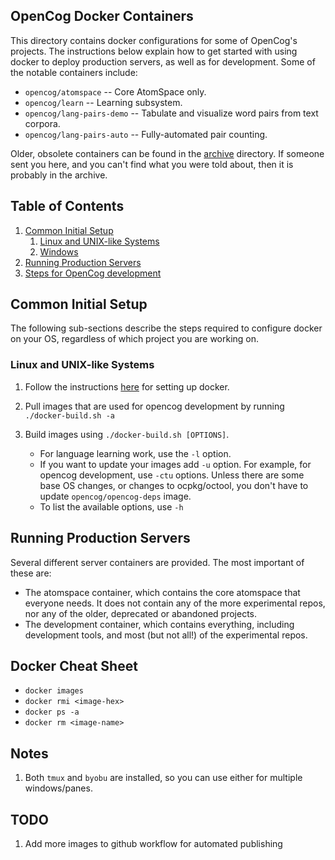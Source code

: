 OpenCog Docker Containers
-------------------------
This directory contains docker configurations for some of OpenCog's
projects.  The instructions below explain how to get started with using
docker to deploy production servers, as well as for development.
Some of the notable containers include:

* `opencog/atomspace`  -- Core AtomSpace only.
* `opencog/learn`      -- Learning subsystem.
* `opencog/lang-pairs-demo` -- Tabulate and visualize word pairs from
                               text corpora.
* `opencog/lang-pairs-auto` -- Fully-automated pair counting.

Older, obsolete containers can be found in the [archive](../archive)
directory. If someone sent you here, and you can't find what you were
told about, then it is probably in the archive.

## Table of Contents
1. [Common Initial Setup](#common-initial-setup)
   1. [Linux and UNIX-like Systems](#linux-and-unix-like-systems)
   2. [Windows](#windows)
2. [Running Production Servers](#running-production-servers)
3. [Steps for OpenCog development](#steps-for-opencog-development)

## Common Initial Setup
The following sub-sections describe the steps required to configure docker on
your OS, regardless of which project you are working on.

### Linux and UNIX-like Systems
1. Follow the instructions [here](https://docs.docker.com/engine/installation/)
   for setting up docker.

2. Pull images that are used for opencog development by running
   `./docker-build.sh -a`
3. Build images using `./docker-build.sh [OPTIONS]`.
    * For language learning work, use the `-l` option.
    * If you want to update your images add `-u` option. For example,
      for opencog development, use `-ctu` options. Unless there are
      some base OS changes, or changes to ocpkg/octool, you don't have
      to update `opencog/opencog-deps` image.
    * To list the available options, use `-h`


## Running Production Servers
Several different server containers are provided. The most important of
these are:
* The atomspace container, which contains the core atomspace that
  everyone needs. It does not contain any of the more experimental
  repos, nor any of the older, deprecated or abandoned projects.
* The development container, which contains everything, including
  development tools, and most (but not all!) of the experimental
  repos.

## Docker Cheat Sheet
* `docker images`
* `docker rmi <image-hex>`
* `docker ps -a`
* `docker rm <image-name>`

## Notes
1. Both `tmux` and `byobu` are installed, so you can use either for
   multiple windows/panes.

## TODO
1. Add more images to github workflow for automated publishing
